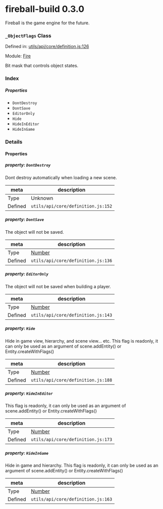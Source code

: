 
# fireball-build 0.3.0

Fireball is the game engine for the future.

### `_ObjectFlags` Class


Defined in: [utils/api/core/definition.js:126](../files/utils/api/core/definition.js.js)

Module: [Fire](../modules/Fire.md)




Bit mask that controls object states.

### Index

##### Properties

  - `DontDestroy`
  - `DontSave`
  - `EditorOnly`
  - `Hide`
  - `HideInEditor`
  - `HideInGame`







### Details


#### Properties



##### property: `DontDestroy`

Dont destroy automatically when loading a new scene.

| meta | description |
|------|-------------|
| Type | Unknown |
| Defined | `utils/api/core/definition.js:152` |




##### property: `DontSave`

The object will not be saved.

| meta | description |
|------|-------------|
| Type | <a href="https://developer.mozilla.org/en/JavaScript/Reference/Global_Objects/Number" class="crosslink external" target="_blank">Number</a> |
| Defined | `utils/api/core/definition.js:136` |




##### property: `EditorOnly`

The object will not be saved when building a player.

| meta | description |
|------|-------------|
| Type | <a href="https://developer.mozilla.org/en/JavaScript/Reference/Global_Objects/Number" class="crosslink external" target="_blank">Number</a> |
| Defined | `utils/api/core/definition.js:143` |




##### property: `Hide`

Hide in game view, hierarchy, and scene view... etc.
This flag is readonly, it can only be used as an argument of scene.addEntity() or Entity.createWithFlags()

| meta | description |
|------|-------------|
| Type | <a href="https://developer.mozilla.org/en/JavaScript/Reference/Global_Objects/Number" class="crosslink external" target="_blank">Number</a> |
| Defined | `utils/api/core/definition.js:188` |




##### property: `HideInEditor`

This flag is readonly, it can only be used as an argument of scene.addEntity() or Entity.createWithFlags()

| meta | description |
|------|-------------|
| Type | <a href="https://developer.mozilla.org/en/JavaScript/Reference/Global_Objects/Number" class="crosslink external" target="_blank">Number</a> |
| Defined | `utils/api/core/definition.js:173` |




##### property: `HideInGame`

Hide in game and hierarchy.
This flag is readonly, it can only be used as an argument of scene.addEntity() or Entity.createWithFlags()

| meta | description |
|------|-------------|
| Type | <a href="https://developer.mozilla.org/en/JavaScript/Reference/Global_Objects/Number" class="crosslink external" target="_blank">Number</a> |
| Defined | `utils/api/core/definition.js:163` |






